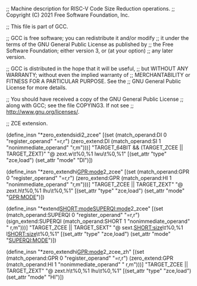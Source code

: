 ;; Machine description for RISC-V Code Size Reduction operations.
;; Copyright (C) 2021 Free Software Foundation, Inc.

;; This file is part of GCC.

;; GCC is free software; you can redistribute it and/or modify
;; it under the terms of the GNU General Public License as published by
;; the Free Software Foundation; either version 3, or (at your option)
;; any later version.

;; GCC is distributed in the hope that it will be useful,
;; but WITHOUT ANY WARRANTY; without even the implied warranty of
;; MERCHANTABILITY or FITNESS FOR A PARTICULAR PURPOSE.  See the
;; GNU General Public License for more details.

;; You should have received a copy of the GNU General Public License
;; along with GCC; see the file COPYING3.  If not see
;; <http://www.gnu.org/licenses/>.

;; ZCE extension.

(define_insn "*zero_extendsidi2_zcee"
  [(set (match_operand:DI 0 "register_operand" "=r,r")
	(zero_extend:DI (match_operand:SI 1 "nonimmediate_operand" "r,m")))]
  "TARGET_64BIT && (TARGET_ZCEE || TARGET_ZEXT)"
  "@
   zext.w\t%0,%1
   lwu\t%0,%1"
  [(set_attr "type" "zce,load")
   (set_attr "mode" "DI")])

(define_insn "*zero_extendhi<GPR:mode>2_zcee"
  [(set (match_operand:GPR 0 "register_operand" "=r,r")
        (zero_extend:GPR (match_operand:HI 1 "nonimmediate_operand" "r,m")))]
  "TARGET_ZCEE || TARGET_ZEXT"
  "@
   zext.h\t%0,%1
   lhu\t%0,%1"
  [(set_attr "type" "zce,load")
   (set_attr "mode" "<GPR:MODE>")])

(define_insn "*extend<SHORT:mode><SUPERQI:mode>2_zcee"
  [(set (match_operand:SUPERQI   0 "register_operand"     "=r,r")
	(sign_extend:SUPERQI
	    (match_operand:SHORT 1 "nonimmediate_operand" " r,m")))]
  "TARGET_ZCEE || TARGET_SEXT"
  "@
   sext.<SHORT:size>\t%0,%1
   l<SHORT:size>\t%0,%1"
  [(set_attr "type" "zce,load")
   (set_attr "mode" "<SUPERQI:MODE>")])

(define_insn "*zero_extendhi<GPR:mode>2_zcee_zh"
  [(set (match_operand:GPR    0 "register_operand"     "=r,r")
	(zero_extend:GPR
	    (match_operand:HI 1 "nonimmediate_operand" " r,m")))]
  "TARGET_ZCEE || TARGET_ZEXT"
  "@
   zext.h\t%0,%1
   lhu\t%0,%1"
  [(set_attr "type" "zce,load")
   (set_attr "mode" "HI")])
